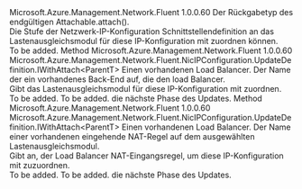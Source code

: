 <Type Name="IWithLoadBalancer&lt;ParentT&gt;" FullName="Microsoft.Azure.Management.Network.Fluent.NicIPConfiguration.UpdateDefinition.IWithLoadBalancer&lt;ParentT&gt;">
  <TypeSignature Language="C#" Value="public interface IWithLoadBalancer&lt;ParentT&gt;" />
  <TypeSignature Language="ILAsm" Value=".class public interface auto ansi abstract IWithLoadBalancer`1&lt;ParentT&gt;" />
  <TypeSignature Language="DocId" Value="T:Microsoft.Azure.Management.Network.Fluent.NicIPConfiguration.UpdateDefinition.IWithLoadBalancer`1" />
  <TypeSignature Language="VB.NET" Value="Public Interface IWithLoadBalancer(Of ParentT)" />
  <TypeSignature Language="F#" Value="type IWithLoadBalancer&lt;'ParentT&gt; = interface" />
  <AssemblyInfo>
    <AssemblyName>Microsoft.Azure.Management.Network.Fluent</AssemblyName>
    <AssemblyVersion>1.0.0.60</AssemblyVersion>
  </AssemblyInfo>
  <TypeParameters>
    <TypeParameter Name="ParentT" />
  </TypeParameters>
  <Interfaces />
  <Docs>
    <typeparam name="ParentT">Der Rückgabetyp des endgültigen Attachable.attach().</typeparam>
    <summary>
            Die Stufe der Netzwerk-IP-Konfiguration Schnittstellendefinition an das Lastenausgleichsmodul für diese IP-Konfiguration mit zuordnen können.
            </summary>
    <remarks>To be added.</remarks>
  </Docs>
  <Members>
    <Member MemberName="WithExistingLoadBalancerBackend">
      <MemberSignature Language="C#" Value="public Microsoft.Azure.Management.Network.Fluent.NicIPConfiguration.UpdateDefinition.IWithAttach&lt;ParentT&gt; WithExistingLoadBalancerBackend (Microsoft.Azure.Management.Network.Fluent.ILoadBalancer loadBalancer, string backendName);" />
      <MemberSignature Language="ILAsm" Value=".method public hidebysig newslot virtual instance class Microsoft.Azure.Management.Network.Fluent.NicIPConfiguration.UpdateDefinition.IWithAttach`1&lt;!ParentT&gt; WithExistingLoadBalancerBackend(class Microsoft.Azure.Management.Network.Fluent.ILoadBalancer loadBalancer, string backendName) cil managed" />
      <MemberSignature Language="DocId" Value="M:Microsoft.Azure.Management.Network.Fluent.NicIPConfiguration.UpdateDefinition.IWithLoadBalancer`1.WithExistingLoadBalancerBackend(Microsoft.Azure.Management.Network.Fluent.ILoadBalancer,System.String)" />
      <MemberSignature Language="VB.NET" Value="Public Function WithExistingLoadBalancerBackend (loadBalancer As ILoadBalancer, backendName As String) As IWithAttach(Of ParentT)" />
      <MemberSignature Language="F#" Value="abstract member WithExistingLoadBalancerBackend : Microsoft.Azure.Management.Network.Fluent.ILoadBalancer * string -&gt; Microsoft.Azure.Management.Network.Fluent.NicIPConfiguration.UpdateDefinition.IWithAttach&lt;'ParentT&gt;" Usage="iWithLoadBalancer.WithExistingLoadBalancerBackend (loadBalancer, backendName)" />
      <MemberType>Method</MemberType>
      <AssemblyInfo>
        <AssemblyName>Microsoft.Azure.Management.Network.Fluent</AssemblyName>
        <AssemblyVersion>1.0.0.60</AssemblyVersion>
      </AssemblyInfo>
      <ReturnValue>
        <ReturnType>Microsoft.Azure.Management.Network.Fluent.NicIPConfiguration.UpdateDefinition.IWithAttach&lt;ParentT&gt;</ReturnType>
      </ReturnValue>
      <Parameters>
        <Parameter Name="loadBalancer" Type="Microsoft.Azure.Management.Network.Fluent.ILoadBalancer" />
        <Parameter Name="backendName" Type="System.String" />
      </Parameters>
      <Docs>
        <param name="loadBalancer">Einen vorhandenen Load Balancer.</param>
        <param name="backendName">Der Name der ein vorhandenes Back-End auf, die den load Balancer.</param>
        <summary>
            Gibt das Lastenausgleichsmodul für diese IP-Konfiguration mit zuordnen.
            </summary>
        <returns>To be added.</returns>
        <remarks>To be added.</remarks>
        <return>die nächste Phase des Updates.</return>
      </Docs>
    </Member>
    <Member MemberName="WithExistingLoadBalancerInboundNatRule">
      <MemberSignature Language="C#" Value="public Microsoft.Azure.Management.Network.Fluent.NicIPConfiguration.UpdateDefinition.IWithAttach&lt;ParentT&gt; WithExistingLoadBalancerInboundNatRule (Microsoft.Azure.Management.Network.Fluent.ILoadBalancer loadBalancer, string inboundNatRuleName);" />
      <MemberSignature Language="ILAsm" Value=".method public hidebysig newslot virtual instance class Microsoft.Azure.Management.Network.Fluent.NicIPConfiguration.UpdateDefinition.IWithAttach`1&lt;!ParentT&gt; WithExistingLoadBalancerInboundNatRule(class Microsoft.Azure.Management.Network.Fluent.ILoadBalancer loadBalancer, string inboundNatRuleName) cil managed" />
      <MemberSignature Language="DocId" Value="M:Microsoft.Azure.Management.Network.Fluent.NicIPConfiguration.UpdateDefinition.IWithLoadBalancer`1.WithExistingLoadBalancerInboundNatRule(Microsoft.Azure.Management.Network.Fluent.ILoadBalancer,System.String)" />
      <MemberSignature Language="VB.NET" Value="Public Function WithExistingLoadBalancerInboundNatRule (loadBalancer As ILoadBalancer, inboundNatRuleName As String) As IWithAttach(Of ParentT)" />
      <MemberSignature Language="F#" Value="abstract member WithExistingLoadBalancerInboundNatRule : Microsoft.Azure.Management.Network.Fluent.ILoadBalancer * string -&gt; Microsoft.Azure.Management.Network.Fluent.NicIPConfiguration.UpdateDefinition.IWithAttach&lt;'ParentT&gt;" Usage="iWithLoadBalancer.WithExistingLoadBalancerInboundNatRule (loadBalancer, inboundNatRuleName)" />
      <MemberType>Method</MemberType>
      <AssemblyInfo>
        <AssemblyName>Microsoft.Azure.Management.Network.Fluent</AssemblyName>
        <AssemblyVersion>1.0.0.60</AssemblyVersion>
      </AssemblyInfo>
      <ReturnValue>
        <ReturnType>Microsoft.Azure.Management.Network.Fluent.NicIPConfiguration.UpdateDefinition.IWithAttach&lt;ParentT&gt;</ReturnType>
      </ReturnValue>
      <Parameters>
        <Parameter Name="loadBalancer" Type="Microsoft.Azure.Management.Network.Fluent.ILoadBalancer" />
        <Parameter Name="inboundNatRuleName" Type="System.String" />
      </Parameters>
      <Docs>
        <param name="loadBalancer">Einen vorhandenen Load Balancer.</param>
        <param name="inboundNatRuleName">Der Name einer vorhandenen eingehende NAT-Regel auf dem ausgewählten Lastenausgleichsmodul.</param>
        <summary>
            Gibt an, der Load Balancer NAT-Eingangsregel, um diese IP-Konfiguration mit zuzuordnen.
            </summary>
        <returns>To be added.</returns>
        <remarks>To be added.</remarks>
        <return>die nächste Phase des Updates.</return>
      </Docs>
    </Member>
  </Members>
</Type>